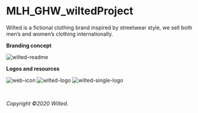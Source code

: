 # MLH_GHW_wiltedProject
Wilted is a fictional clothing brand inspired by streetwear style,  we sell both men’s and women’s clothing internationally. 

**Branding concept**

![wilted-readme](https://user-images.githubusercontent.com/84588180/189520518-3fb2683a-26ec-4dad-aafd-970b1fe0078a.png)

**Logos and resources**

![web-icon](https://user-images.githubusercontent.com/84588180/189520537-03eb8fca-6e9d-4785-9b24-1d3d86763cf5.png)
![wilted-logo](https://user-images.githubusercontent.com/84588180/189520538-8f1cf3d6-31ea-42b2-b188-97f39d05b039.png)
![wilted-single-logo](https://user-images.githubusercontent.com/84588180/189520540-8e4c4244-296f-4725-add0-bdbf1c21d533.png)

<br>

*Copyright ©2020 Wilted.*
